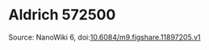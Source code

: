 <a name="material" />

# Aldrich 572500
<script type="application/ld+json">
  {
    "@context": "https://schema.org/",
    "@type": "ChemicalSubstance",
    "@id": "https://egonw.github.io/nanowiki/nanowiki413.html#material",
    "http://purl.org/dc/terms/conformsTo":
      {
        "@type": "CreativeWork",
        "@id": "https://bioschemas.org/profiles/ChemicalSubstance/0.4-RELEASE/"
      },
    "identfier": "413",
    "name": "Aldrich 572500",
    "url": "https://egonw.github.io/nanowiki/nanowiki413.html#material",
    "sameAs": "http://127.0.0.1/mediawiki/index.php/Special:URIResolver/Aldrich_572500"
  }
</script>




Source: NanoWiki 6, doi:[10.6084/m9.figshare.11897205.v1](https://doi.org/10.6084/m9.figshare.11897205.v1)
